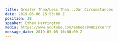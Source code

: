 ```yaml
---
title: Greater Than/Less Than...Our Circumstances
date: 2019-05-06 15:53:00 Z
position: 28
speaker: Ethan Harrington
media: https://www.youtube.com/embed/84WC2YcernY
message_date: 2019-05-05 10:00:00 Z
---
```


